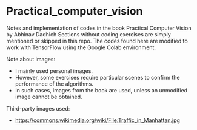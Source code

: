 # Practical_computer_vision
Notes and implementation of codes in the book Practical Computer Vision by Abhinav Dadhich
Sections without coding exercises are simply mentioned or skipped in this repo.
The codes found here are modified to work with TensorFlow using the Google Colab environment.

Note about images:
- I mainly used personal images.
- However, some exercises require particular scenes to confirm the performance of the algorithms.
- In such cases, images from the book are used, unless an unmodified image cannot be obtained.

Third-party images used:
- https://commons.wikimedia.org/wiki/File:Traffic_in_Manhattan.jpg

